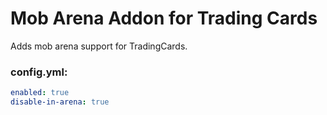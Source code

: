 # Mob Arena Addon for Trading Cards
Adds mob arena support for TradingCards.

### config.yml:
```yaml
enabled: true
disable-in-arena: true
```